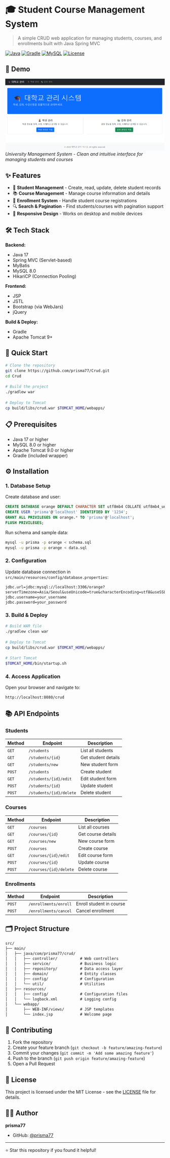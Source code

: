 # 🎓 Student Course Management System

> A simple CRUD web application for managing students, courses, and enrollments built with Java Spring MVC

[![Java](https://img.shields.io/badge/Java-17-orange.svg)](https://www.oracle.com/java/)
[![Gradle](https://img.shields.io/badge/Gradle-7.x-blue.svg)](https://gradle.org/)
[![MySQL](https://img.shields.io/badge/MySQL-8.0-blue.svg)](https://www.mysql.com/)
[![License](https://img.shields.io/badge/License-MIT-green.svg)](LICENSE)

## 📸 Demo

![Homepage](images/demo-homepage.png)
*University Management System - Clean and intuitive interface for managing students and courses*

## ✨ Features

- 👥 **Student Management** - Create, read, update, delete student records
- 📚 **Course Management** - Manage course information and details  
- 📝 **Enrollment System** - Handle student course registrations
- 🔍 **Search & Pagination** - Find students/courses with pagination support
- 📱 **Responsive Design** - Works on desktop and mobile devices

## 🛠 Tech Stack

**Backend:**
- Java 17
- Spring MVC (Servlet-based)
- MyBatis
- MySQL 8.0
- HikariCP (Connection Pooling)

**Frontend:**
- JSP
- JSTL
- Bootstrap (via WebJars)
- jQuery

**Build & Deploy:**
- Gradle
- Apache Tomcat 9+

## 🚀 Quick Start

```bash
# Clone the repository
git clone https://github.com/prisma77/Crud.git
cd Crud

# Build the project
./gradlew war

# Deploy to Tomcat
cp build/libs/crud.war $TOMCAT_HOME/webapps/
```

## 📋 Prerequisites

- Java 17 or higher
- MySQL 8.0 or higher
- Apache Tomcat 9.0 or higher
- Gradle (included wrapper)

## ⚙️ Installation

### 1. Database Setup

Create database and user:

```sql
CREATE DATABASE orange DEFAULT CHARACTER SET utf8mb4 COLLATE utf8mb4_unicode_ci;
CREATE USER 'prisma'@'localhost' IDENTIFIED BY '1234';
GRANT ALL PRIVILEGES ON orange.* TO 'prisma'@'localhost';
FLUSH PRIVILEGES;
```

Run schema and sample data:

```bash
mysql -u prisma -p orange < schema.sql
mysql -u prisma -p orange < data.sql
```

### 2. Configuration

Update database connection in `src/main/resources/config/database.properties`:

```properties
jdbc.url=jdbc:mysql://localhost:3306/orange?serverTimezone=Asia/Seoul&useUnicode=true&characterEncoding=utf8&useSSL=false&allowPublicKeyRetrieval=true
jdbc.username=your_username
jdbc.password=your_password
```

### 3. Build & Deploy

```bash
# Build WAR file
./gradlew clean war

# Deploy to Tomcat
cp build/libs/crud.war $TOMCAT_HOME/webapps/

# Start Tomcat
$TOMCAT_HOME/bin/startup.sh
```

### 4. Access Application

Open your browser and navigate to:
```
http://localhost:8080/crud
```

## 📚 API Endpoints

### Students
| Method | Endpoint | Description |
|--------|----------|-------------|
| `GET` | `/students` | List all students |
| `GET` | `/students/{id}` | Get student details |
| `GET` | `/students/new` | New student form |
| `POST` | `/students` | Create student |
| `GET` | `/students/{id}/edit` | Edit student form |
| `POST` | `/students/{id}` | Update student |
| `POST` | `/students/{id}/delete` | Delete student |

### Courses
| Method | Endpoint | Description |
|--------|----------|-------------|
| `GET` | `/courses` | List all courses |
| `GET` | `/courses/{id}` | Get course details |
| `GET` | `/courses/new` | New course form |
| `POST` | `/courses` | Create course |
| `GET` | `/courses/{id}/edit` | Edit course form |
| `POST` | `/courses/{id}` | Update course |
| `POST` | `/courses/{id}/delete` | Delete course |

### Enrollments
| Method | Endpoint | Description |
|--------|----------|-------------|
| `POST` | `/enrollments/enroll` | Enroll student in course |
| `POST` | `/enrollments/cancel` | Cancel enrollment |

## 🗂 Project Structure

```
src/
├── main/
│   ├── java/com/prisma77/crud/
│   │   ├── controller/          # Web controllers
│   │   ├── service/             # Business logic
│   │   ├── repository/          # Data access layer
│   │   ├── domain/              # Entity classes
│   │   ├── config/              # Configuration
│   │   └── util/                # Utilities
│   ├── resources/
│   │   ├── config/              # Configuration files
│   │   └── logback.xml          # Logging config
│   └── webapp/
│       ├── WEB-INF/views/       # JSP templates
│       └── index.jsp            # Welcome page
```

## 🤝 Contributing

1. Fork the repository
2. Create your feature branch (`git checkout -b feature/amazing-feature`)
3. Commit your changes (`git commit -m 'Add some amazing feature'`)
4. Push to the branch (`git push origin feature/amazing-feature`)
5. Open a Pull Request

## 📝 License

This project is licensed under the MIT License - see the [LICENSE](LICENSE) file for details.

## 👨‍💻 Author

**prisma77**
- GitHub: [@prisma77](https://github.com/prisma77)

---

⭐ Star this repository if you found it helpful!

